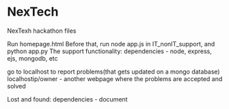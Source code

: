 # NexTech
NexTexh hackathon files

Run homepage.html
Before that, run node app.js in IT_nonIT_support, and python app.py
The support functionality:
dependencies - node, express, ejs, mongodb, etc

go to localhost to report problems(that gets updated on a mongo database)
localhostip/owner - another webpage where the problems are accepted and solved

Lost and found:
dependencies - document